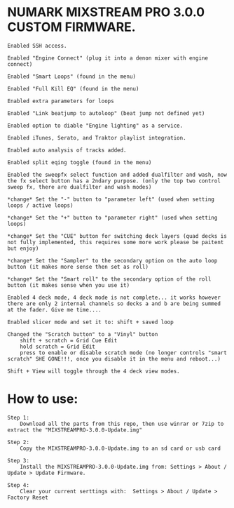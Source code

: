
# NUMARK MIXSTREAM PRO 3.0.0 CUSTOM FIRMWARE.

	Enabled SSH access.

	Enabled "Engine Connect" (plug it into a denon mixer with engine connect)

	Enabled "Smart Loops" (found in the menu)
	
	Enabled "Full Kill EQ" (found in the menu)
	
	Enabled extra parameters for loops
	
	Enabled "Link beatjump to autoloop" (beat jump not defined yet)
	
	Enabled option to diable "Engine lighting" as a service.
	
	Enabled iTunes, Serato, and Traktor playlist integration.
	
	Enabled auto analysis of tracks added.
	
	Enabled split eqing toggle (found in the menu)
	
	Enabled the sweepfx select function and added dualfilter and wash, now the fx select button has a 2ndary purpose. (only the top two control sweep fx, there are dualfilter and wash modes)
	
	*change* Set the "-" button to "parameter left" (used when setting loops / active loops)
	
	*change* Set the "+" button to "parameter right" (used when setting loops)
	
	*change* Set the "CUE" button for switching deck layers (quad decks is not fully implemented, this requires some more work please be paitent but enjoy)
	
	*change* Set the "Sampler" to the secondary option on the auto loop button (it makes more sense then set as roll)
	
	*change* Set the "Smart roll" to the secondary option of the roll button (it makes sense when you use it)
	
	Enabled 4 deck mode, 4 deck mode is not complete... it works however there are only 2 internal channels so decks a and b are being summed at the fader. Give me time....
	
	Enabled slicer mode and set it to: shift + saved loop
	
	Changed the "Scratch button" to a "Vinyl" button
		shift + scratch = Grid Cue Edit
		hold scratch = Grid Edit
		press to enable or disable scratch mode (no longer controls "smart scratch" SHE GONE!!!, once you disable it in the menu and reboot...)
	
	Shift + View will toggle through the 4 deck view modes.
	

# How to use:

	Step 1:
		Download all the parts from this repo, then use winrar or 7zip to extract the "MIXSTREAMPRO-3.0.0-Update.img"
		
	Step 2:
		Copy the MIXSTREAMPRO-3.0.0-Update.img to an sd card or usb card
		
	Step 3:
		Install the MIXSTREAMPRO-3.0.0-Update.img from: Settings > About / Update > Update Firmware.
		
	Step 4:
		Clear your current serttings with:  Settings > About / Update > Factory Reset

